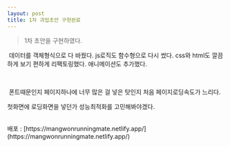 ```yaml
---
layout: post
title: 1차 과업초안 구현완료
---
```


> 1차 초안을 구현하였다.

<p>&nbsp;데이터를 객체형식으로 다 바꿨다. js로직도 함수형으로 다시 썼다. css와 html도 깔끔하게 보기 편하게 리팩토링했다. 애니메이션도 추가했다.</p>
<br>
<p>&nbsp;폰트때문인지 페이지하나에 너무 많은 걸 넣은 탓인지 처음 페이지로딩속도가 느리다.

첫화면에 로딩화면을 넣던가 성능최적화를 고민해봐야겠다.</p>

<br>
배포 : [https://mangwonrunningmate.netlify.app/](https://mangwonrunningmate.netlify.app/)
